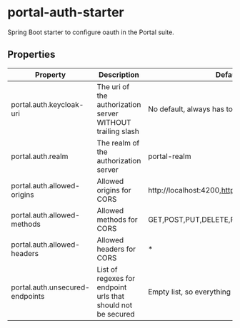 # portal-auth-starter

Spring Boot starter to configure oauth in the Portal suite.

## Properties

| Property                        | Description                                                  | Default                                            |
|---------------------------------|--------------------------------------------------------------|----------------------------------------------------|
| portal.auth.keycloak-uri        | The uri of the authorization server WITHOUT trailing slash   | No default, always has to be configured            |
| portal.auth.realm               | The realm of the authorization server                        | portal-realm                                       |
| portal.auth.allowed-origins     | Allowed origins for CORS                                     | http://localhost:4200,https://portal.stijnhooft.be |
| portal.auth.allowed-methods     | Allowed methods for CORS                                     | GET,POST,PUT,DELETE,PATCH                          |
| portal.auth.allowed-headers     | Allowed headers for CORS                                     | *                                                  |
| portal.auth.unsecured-endpoints | List of regexes for endpoint urls that should not be secured | Empty list, so everything is secured               |
